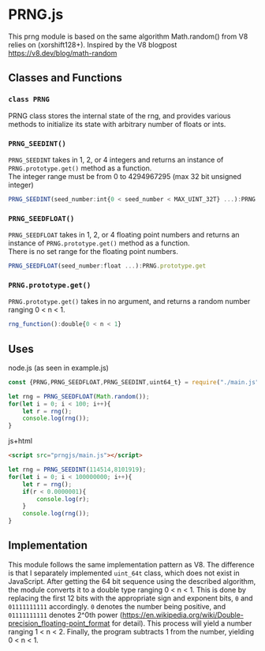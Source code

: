 # PRNG.js
This prng module is based on the same algorithm Math.random() from V8 relies on (xorshift128+).
Inspired by the V8 blogpost https://v8.dev/blog/math-random

## Classes and Functions
### `class PRNG`
PRNG class stores the internal state of the rng, and provides various methods to initialize its state with arbitrary number of floats or ints.

### `PRNG_SEEDINT()`
`PRNG_SEEDINT` takes in 1, 2, or 4 integers and returns an instance of `PRNG.prototype.get()` method as a function.  
The integer range must be from 0 to 4294967295 (max 32 bit unsigned integer)
```js
PRNG_SEEDINT(seed_number:int{0 < seed_number < MAX_UINT_32T} ...):PRNG.prototype.get
```
### `PRNG_SEEDFLOAT()`
`PRNG_SEEDFLOAT` takes in 1, 2, or 4 floating point numbers and returns an instance of `PRNG.prototype.get()` method as a function.  
There is no set range for the floating point numbers.
```js
PRNG_SEEDFLOAT(seed_number:float ...):PRNG.prototype.get
```
### `PRNG.prototype.get()`
`PRNG.prototype.get()` takes in no argument, and returns a random number ranging 0 < n < 1.
```js
rng_function():double{0 < n < 1}
```

## Uses
node.js (as seen in example.js)
```js
const {PRNG,PRNG_SEEDFLOAT,PRNG_SEEDINT,uint64_t} = require("./main.js");

let rng = PRNG_SEEDFLOAT(Math.random());
for(let i = 0; i < 100; i++){
    let r = rng();
    console.log(rng());
}
```
js+html
```html
<script src="prngjs/main.js"></script>
```
```js
let rng = PRNG_SEEDINT(114514,8101919);
for(let i = 0; i < 100000000; i++){
    let r = rng();
    if(r < 0.0000001){
        console.log(r);
    }
    console.log(rng());
}
```


## Implementation
This module follows the same implementation pattern as V8. The difference is that I separately implemented `uint_64t` class, which does not exist in JavaScript.
After getting the 64 bit sequence using the described algorithm, the module converts it to a double type ranging 0 < n < 1. This is done by replacing the first 12 bits with the appropriate sign and exponent bits, `0` and `01111111111` accordingly. `0` denotes the number being positive, and `01111111111` denotes 2^0th power (https://en.wikipedia.org/wiki/Double-precision_floating-point_format for detail). This process will yield a number ranging 1 < n < 2. Finally, the program subtracts 1 from the number, yielding 0 < n < 1. 
